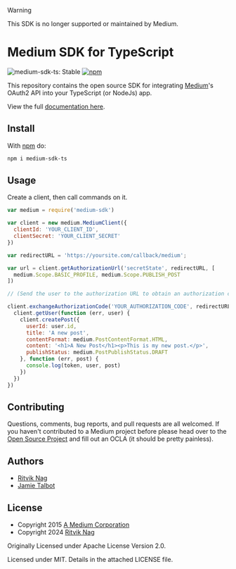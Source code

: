 [//]: # (&#40;https://docs.github.com/en/get-started/writing-on-github/getting-started-with-writing-and-formatting-on-github/basic-writing-and-formatting-syntax#alerts&#41;)

> [!WARNING]
> This SDK is no longer supported or maintained by Medium.

# Medium SDK for TypeScript

![medium-sdk-ts: Stable](https://img.shields.io/badge/medium--sdk--ts-stable-success.svg?style=for-the-badge)
[![npm](https://img.shields.io/npm/v/medium-sdk-ts?style=for-the-badge)](https://www.npmjs.com/package/medium-sdk-ts)

This repository contains the open source SDK for integrating [Medium](https://medium.com)'s OAuth2 API into your TypeScript (or NodeJs) app.

View the full [documentation here](https://github.com/Medium/medium-api-docs).

Install
-------

With [npm](http://npmjs.org/) do:

```sh
npm i medium-sdk-ts
```

Usage
-----

Create a client, then call commands on it.

```javascript
var medium = require('medium-sdk')

var client = new medium.MediumClient({
  clientId: 'YOUR_CLIENT_ID',
  clientSecret: 'YOUR_CLIENT_SECRET'
})

var redirectURL = 'https://yoursite.com/callback/medium'; 

var url = client.getAuthorizationUrl('secretState', redirectURL, [
  medium.Scope.BASIC_PROFILE, medium.Scope.PUBLISH_POST
])

// (Send the user to the authorization URL to obtain an authorization code.)

client.exchangeAuthorizationCode('YOUR_AUTHORIZATION_CODE', redirectURL, function (err, token) {
  client.getUser(function (err, user) {
    client.createPost({
      userId: user.id,
      title: 'A new post',
      contentFormat: medium.PostContentFormat.HTML,
      content: '<h1>A New Post</h1><p>This is my new post.</p>',
      publishStatus: medium.PostPublishStatus.DRAFT
    }, function (err, post) {
      console.log(token, user, post)
    })
  })
})
```

Contributing
------------

Questions, comments, bug reports, and pull requests are all welcomed. If you haven't contributed to a Medium project before please head over to the [Open Source Project](https://github.com/Medium/opensource#note-to-external-contributors) and fill out an OCLA (it should be pretty painless).

Authors
-------

* [Ritvik Nag](https://github.com/rnag)
* [Jamie Talbot](https://github.com/majelbstoat)

License
-------

* Copyright 2015 [A Medium Corporation](https://medium.com)
* Copyright 2024 [Ritvik Nag](https://github.com/rnag)

Originally Licensed under Apache License Version 2.0.

Licensed under MIT.  Details in the attached LICENSE
file.
